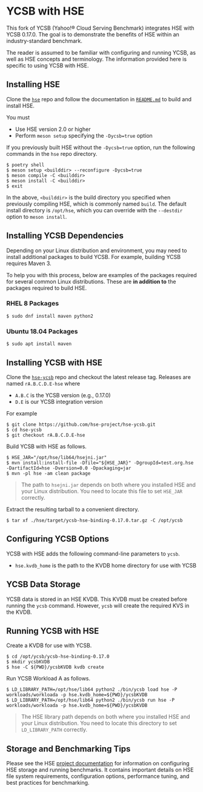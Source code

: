# YCSB with HSE

This fork of YCSB (Yahoo!&reg; Cloud Serving Benchmark) integrates HSE
with YCSB 0.17.0.  The goal is to demonstrate the benefits of HSE
within an industry-standard benchmark.

The reader is assumed to be familiar with configuring and running YCSB,
as well as HSE concepts and terminology.
The information provided here is specific to using YCSB with HSE.

## Installing HSE

Clone the [`hse`](https://github.com/hse-project/hse) repo
and follow the documentation in
[`README.md`](https://github.com/hse-project/hse/blob/master/README.md)
to build and install HSE.

You must

* Use HSE version 2.0 or higher
* Perform `meson setup` specifying the `-Dycsb=true` option

If you previously built HSE without the `-Dycsb=true` option,
run the following commands in the `hse` repo directory.

```shell
$ poetry shell
$ meson setup <builddir> --reconfigure -Dycsb=true
$ meson compile -C <builddir>
$ meson install -C <builddir>
$ exit
```

In the above, `<builddir>` is the build directory you specified when
previously compiling HSE, which is commonly named `build`.
The default install directory is `/opt/hse`, which you can override
with the `--destdir` option to `meson install`.


## Installing YCSB Dependencies

Depending on your Linux distribution and environment, you may need to
install additional packages to build YCSB.
For example, building YCSB requires Maven 3.

To help you with this process, below are examples of the packages required
for several common Linux distributions.  These are **in addition to**
the packages required to build HSE.

### RHEL 8 Packages

```shell
$ sudo dnf install maven python2
```

### Ubuntu 18.04 Packages

```shell
$ sudo apt install maven
```


## Installing YCSB with HSE

Clone the [`hse-ycsb`](https://github.com/hse-project/hse-ycsb) repo
and checkout the latest release tag.  Releases are named `rA.B.C.D.E-hse` where

* `A.B.C` is the YCSB version (e.g., 0.17.0)
* `D.E` is our YCSB integration version

For example

```shell
$ git clone https://github.com/hse-project/hse-ycsb.git
$ cd hse-ycsb
$ git checkout rA.B.C.D.E-hse
```

Build YCSB with HSE as follows.

```shell
$ HSE_JAR="/opt/hse/lib64/hsejni.jar"
$ mvn install:install-file -Dfile="${HSE_JAR}" -DgroupId=test.org.hse -DartifactId=hse -Dversion=0.0 -Dpackaging=jar
$ mvn -pl hse -am clean package
```

> The path to `hsejni.jar` depends on both where you installed
> HSE and your Linux distribution.  You need to locate this file to
> set `HSE_JAR` correctly.

Extract the resulting tarball to a convenient directory.

```shell
$ tar xf ./hse/target/ycsb-hse-binding-0.17.0.tar.gz -C /opt/ycsb
```


## Configuring YCSB Options

YCSB with HSE adds the following command-line parameters to `ycsb`.

* `hse.kvdb_home` is the path to the KVDB home directory for use with YCSB


## YCSB Data Storage

YCSB data is stored in an HSE KVDB.  This KVDB must be created before
running the `ycsb` command.  However, `ycsb` will create the required KVS
in the KVDB.


## Running YCSB with HSE

Create a KVDB for use with YCSB.

```shell
$ cd /opt/ycsb/ycsb-hse-binding-0.17.0
$ mkdir ycsbKVDB
$ hse -C ${PWD}/ycsbKVDB kvdb create
```

Run YCSB Workload A as follows.

```shell
$ LD_LIBRARY_PATH=/opt/hse/lib64 python2 ./bin/ycsb load hse -P workloads/workloada -p hse.kvdb_home=${PWD}/ycsbKVDB
$ LD_LIBRARY_PATH=/opt/hse/lib64 python2 ./bin/ycsb run hse -P workloads/workloada -p hse.kvdb_home=${PWD}/ycsbKVDB
```

> The HSE library path depends on both where you installed HSE and your
> Linux distribution.  You need to locate this directory to set
> `LD_LIBRARY_PATH` correctly.


## Storage and Benchmarking Tips

Please see the HSE [project documentation](https://hse-project.github.io/)
for information on configuring HSE storage and running benchmarks.
It contains important details on HSE file system requirements, configuration
options, performance tuning, and best practices for benchmarking.
